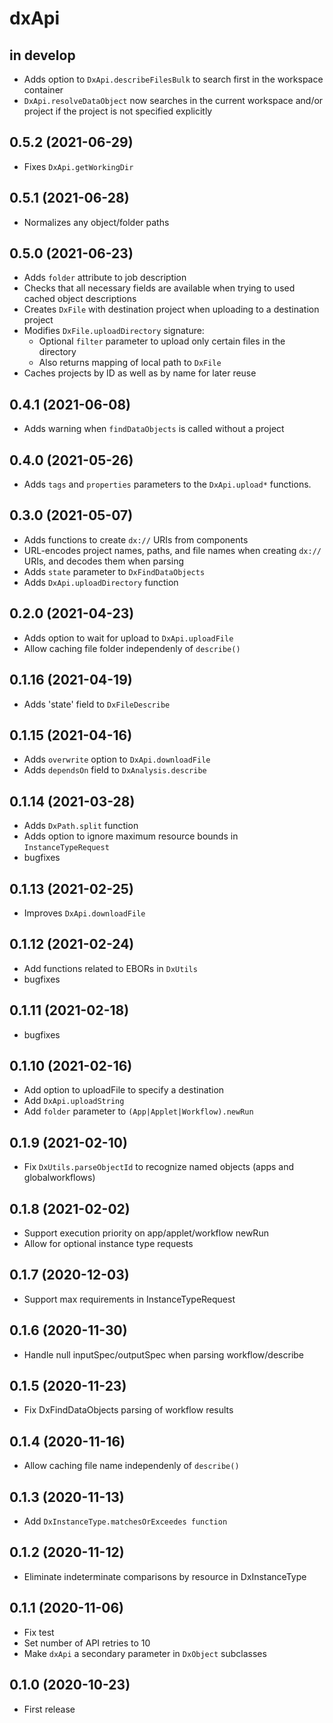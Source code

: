 # dxApi

## in develop

* Adds option to `DxApi.describeFilesBulk` to search first in the workspace container
* `DxApi.resolveDataObject` now searches in the current workspace and/or project if the project is not specified explicitly

## 0.5.2 (2021-06-29)

* Fixes `DxApi.getWorkingDir`

## 0.5.1 (2021-06-28)

* Normalizes any object/folder paths

## 0.5.0 (2021-06-23)

* Adds `folder` attribute to job description
* Checks that all necessary fields are available when trying to used cached object descriptions
* Creates `DxFile` with destination project when uploading to a destination project
* Modifies `DxFile.uploadDirectory` signature:
    * Optional `filter` parameter to upload only certain files in the directory
    * Also returns mapping of local path to `DxFile`
* Caches projects by ID as well as by name for later reuse

## 0.4.1 (2021-06-08)

* Adds warning when `findDataObjects` is called without a project

## 0.4.0 (2021-05-26)

* Adds `tags` and `properties` parameters to the `DxApi.upload*` functions.

## 0.3.0 (2021-05-07)

* Adds functions to create `dx://` URIs from components
* URL-encodes project names, paths, and file names when creating `dx://` URIs, and decodes them when parsing 
* Adds `state` parameter to `DxFindDataObjects`
* Adds `DxApi.uploadDirectory` function

## 0.2.0 (2021-04-23)

* Adds option to wait for upload to `DxApi.uploadFile`
* Allow caching file folder independenly of `describe()`

## 0.1.16 (2021-04-19)

* Adds 'state' field to `DxFileDescribe`

## 0.1.15 (2021-04-16)

* Adds `overwrite` option to `DxApi.downloadFile`
* Adds `dependsOn` field to `DxAnalysis.describe`

## 0.1.14 (2021-03-28)

* Adds `DxPath.split` function
* Adds option to ignore maximum resource bounds in `InstanceTypeRequest`
* bugfixes

## 0.1.13 (2021-02-25)

* Improves `DxApi.downloadFile`

## 0.1.12 (2021-02-24)

* Add functions related to EBORs in `DxUtils`
* bugfixes

## 0.1.11 (2021-02-18)

* bugfixes

## 0.1.10 (2021-02-16)

* Add option to uploadFile to specify a destination
* Add `DxApi.uploadString`
* Add `folder` parameter to `(App|Applet|Workflow).newRun`

## 0.1.9 (2021-02-10)

* Fix `DxUtils.parseObjectId` to recognize named objects (apps and globalworkflows)

## 0.1.8 (2021-02-02)

* Support execution priority on app/applet/workflow newRun
* Allow for optional instance type requests

## 0.1.7 (2020-12-03)

* Support max requirements in InstanceTypeRequest

## 0.1.6 (2020-11-30)

* Handle null inputSpec/outputSpec when parsing workflow/describe

## 0.1.5 (2020-11-23)

* Fix DxFindDataObjects parsing of workflow results

## 0.1.4 (2020-11-16)

* Allow caching file name independenly of `describe()`

## 0.1.3 (2020-11-13)

* Add `DxInstanceType.matchesOrExceedes function`

## 0.1.2 (2020-11-12)

* Eliminate indeterminate comparisons by resource in DxInstanceType

## 0.1.1 (2020-11-06)

* Fix test
* Set number of API retries to 10
* Make `dxApi` a secondary parameter in `DxObject` subclasses

## 0.1.0 (2020-10-23)

* First release
